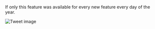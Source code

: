If only this feature was available for every new feature every day of the year.


![Tweet image](/asset/crosspoast/FPQD25qXEAIDJv3.jpg)


